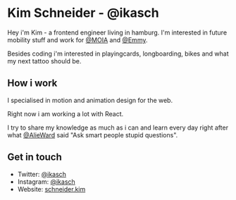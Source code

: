 # Kim Schneider - @ikasch

Hey i'm Kim - a frontend engineer living in hamburg. I'm interested in future mobility stuff and work for [@MOIA](http://moia.io) and [@Emmy](https://emmy-sharing.de).

Besides coding i'm interested in playingcards, longboarding, bikes and what my next tattoo should be.

## How i work

I specialised in motion and animation design for the web.

Right now i am working a lot with React.

I try to share my knowledge as much as i can and learn every day right after what [@AlieWard](https://twitter.com/AlieWard) said "Ask smart people stupid questions".

## Get in touch

- Twitter: [@ikasch](https://twitter.com/ikasch)
- Instagram: [@ikasch](https://instagram.com/ikasch)
- Website: [schneider.kim](https://schneider.kim)
